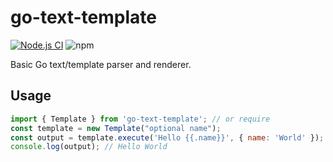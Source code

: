 # go-text-template
[![Node.js CI](https://github.com/defang-io/go-text-template/actions/workflows/node.js.yml/badge.svg)](https://github.com/defang-io/go-text-template/actions/workflows/node.js.yml)
![npm](https://img.shields.io/npm/v/go-text-template)

Basic Go text/template parser and renderer.

## Usage
```js
import { Template } from 'go-text-template'; // or require
const template = new Template("optional name");
const output = template.execute('Hello {{.name}}', { name: 'World' });
console.log(output); // Hello World
```
